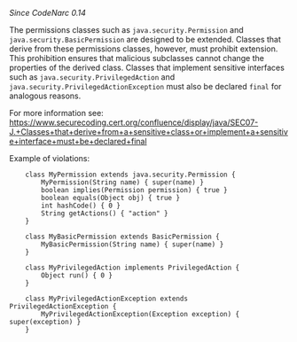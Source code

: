 *Since CodeNarc 0.14*

The permissions classes such as `java.security.Permission` and
`java.security.BasicPermission` are designed to be extended. Classes
that derive from these permissions classes, however, must prohibit
extension. This prohibition ensures that malicious subclasses cannot
change the properties of the derived class. Classes that implement
sensitive interfaces such as `java.security.PrivilegedAction` and
`java.security.PrivilegedActionException` must also be declared `final`
for analogous reasons.

For more information see:
<https://www.securecoding.cert.org/confluence/display/java/SEC07-J.+Classes+that+derive+from+a+sensitive+class+or+implement+a+sensitive+interface+must+be+declared+final>

Example of violations:

``` 
    class MyPermission extends java.security.Permission {
        MyPermission(String name) { super(name) }
        boolean implies(Permission permission) { true }
        boolean equals(Object obj) { true }
        int hashCode() { 0 }
        String getActions() { "action" }
    }

    class MyBasicPermission extends BasicPermission {
        MyBasicPermission(String name) { super(name) }
    }

    class MyPrivilegedAction implements PrivilegedAction {
        Object run() { 0 }
    }

    class MyPrivilegedActionException extends PrivilegedActionException {
        MyPrivilegedActionException(Exception exception) { super(exception) }
    }
```
